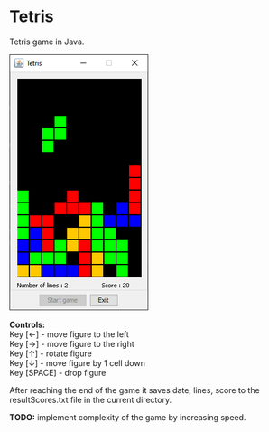 # Tetris

Tetris game in Java.

![Tetris](img/tetris.png)

**Controls:**</br>
Key [←] - move figure to the left</br>
Key [→]  - move figure to the right</br>
Key [↑]  - rotate figure</br>
Key [↓]  - move figure by 1 cell down</br>
Key [SPACE] - drop figure</br>


After reaching the end of the game it saves date, lines, score to the resultScores.txt file in the current directory.

**TODO:** implement complexity of the game by increasing speed.